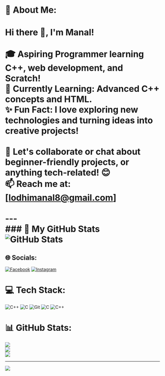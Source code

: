 # 💫 About Me:
# Hi there 👋, I'm Manal!<br><br>🎓 **Aspiring Programmer** learning C++, web development, and Scratch!  <br>🌱 **Currently Learning:** Advanced C++ concepts and HTML.  <br>✨ **Fun Fact:** I love exploring new technologies and turning ideas into creative projects!  <br><br>💬 Let's collaborate or chat about beginner-friendly projects, or anything tech-related! 😊  <br>📫 **Reach me at:** [lodhimanal8@gmail.com]<br><br>---<br>### 🌟 My GitHub Stats<br>![GitHub Stats](https://github-readme-stats.vercel.app/api?username=manallodhi&show_icons=true&theme=radical)<br>


## 🌐 Socials:
[![Facebook](https://img.shields.io/badge/Facebook-%231877F2.svg?logo=Facebook&logoColor=white)](https://facebook.com/manallodhi) [![Instagram](https://img.shields.io/badge/Instagram-%23E4405F.svg?logo=Instagram&logoColor=white)](https://instagram.com/manallodhi) 

# 💻 Tech Stack:
![C++](https://img.shields.io/badge/c++-%2300599C.svg?style=plastic&logo=c%2B%2B&logoColor=white) ![C](https://img.shields.io/badge/c-%2300599C.svg?style=plastic&logo=c&logoColor=white) ![Git](https://img.shields.io/badge/git-%23F05033.svg?style=plastic&logo=git&logoColor=white) ![C](https://img.shields.io/badge/c-%2300599C.svg?style=plastic&logo=c&logoColor=white) ![C++](https://img.shields.io/badge/c++-%2300599C.svg?style=plastic&logo=c%2B%2B&logoColor=white)
# 📊 GitHub Stats:
![](https://github-readme-stats.vercel.app/api?username=manallodhi&theme=dark&hide_border=true&include_all_commits=true&count_private=true)<br/>
![](https://github-readme-streak-stats.herokuapp.com/?user=manallodhi&theme=dark&hide_border=true)<br/>
![](https://github-readme-stats.vercel.app/api/top-langs/?username=manallodhi&theme=dark&hide_border=true&include_all_commits=true&count_private=true&layout=compact)

---
[![](https://visitcount.itsvg.in/api?id=manallodhi&icon=0&color=0)](https://visitcount.itsvg.in)

<!-- Proudly created with GPRM ( https://gprm.itsvg.in ) -->
